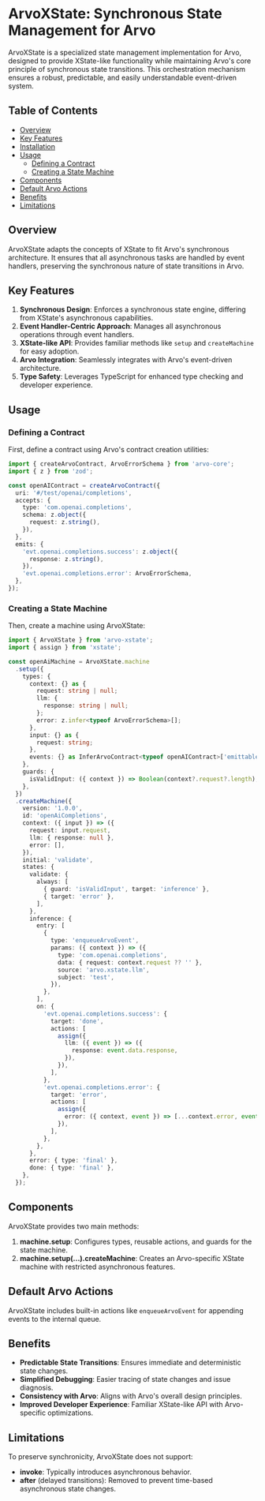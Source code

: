 # ArvoXState: Synchronous State Management for Arvo

ArvoXState is a specialized state management implementation for Arvo, designed to provide XState-like functionality while maintaining Arvo's core principle of synchronous state transitions. This orchestration mechanism ensures a robust, predictable, and easily understandable event-driven system.

## Table of Contents

- [Overview](#overview)
- [Key Features](#key-features)
- [Installation](#installation)
- [Usage](#usage)
  - [Defining a Contract](#defining-a-contract)
  - [Creating a State Machine](#creating-a-state-machine)
- [Components](#components)
- [Default Arvo Actions](#default-arvo-actions)
- [Benefits](#benefits)
- [Limitations](#limitations)

## Overview

ArvoXState adapts the concepts of XState to fit Arvo's synchronous architecture. It ensures that all asynchronous tasks are handled by event handlers, preserving the synchronous nature of state transitions in Arvo.

## Key Features

1. **Synchronous Design**: Enforces a synchronous state engine, differing from XState's asynchronous capabilities.
2. **Event Handler-Centric Approach**: Manages all asynchronous operations through event handlers.
3. **XState-like API**: Provides familiar methods like `setup` and `createMachine` for easy adoption.
4. **Arvo Integration**: Seamlessly integrates with Arvo's event-driven architecture.
5. **Type Safety**: Leverages TypeScript for enhanced type checking and developer experience.

## Usage

### Defining a Contract

First, define a contract using Arvo's contract creation utilities:

```typescript
import { createArvoContract, ArvoErrorSchema } from 'arvo-core';
import { z } from 'zod';

const openAIContract = createArvoContract({
  uri: '#/test/openai/completions',
  accepts: {
    type: 'com.openai.completions',
    schema: z.object({
      request: z.string(),
    }),
  },
  emits: {
    'evt.openai.completions.success': z.object({
      response: z.string(),
    }),
    'evt.openai.completions.error': ArvoErrorSchema,
  },
});
```

### Creating a State Machine

Then, create a machine using ArvoXState:

```typescript
import { ArvoXState } from 'arvo-xstate';
import { assign } from 'xstate';

const openAiMachine = ArvoXState.machine
  .setup({
    types: {
      context: {} as {
        request: string | null;
        llm: {
          response: string | null;
        };
        error: z.infer<typeof ArvoErrorSchema>[];
      },
      input: {} as {
        request: string;
      },
      events: {} as InferArvoContract<typeof openAIContract>['emittableEvents'],
    },
    guards: {
      isValidInput: ({ context }) => Boolean(context?.request?.length),
    },
  })
  .createMachine({
    version: '1.0.0',
    id: 'openAiCompletions',
    context: ({ input }) => ({
      request: input.request,
      llm: { response: null },
      error: [],
    }),
    initial: 'validate',
    states: {
      validate: {
        always: [
          { guard: 'isValidInput', target: 'inference' },
          { target: 'error' },
        ],
      },
      inference: {
        entry: [
          {
            type: 'enqueueArvoEvent',
            params: ({ context }) => ({
              type: 'com.openai.completions',
              data: { request: context.request ?? '' },
              source: 'arvo.xstate.llm',
              subject: 'test',
            }),
          },
        ],
        on: {
          'evt.openai.completions.success': {
            target: 'done',
            actions: [
              assign({
                llm: ({ event }) => ({
                  response: event.data.response,
                }),
              }),
            ],
          },
          'evt.openai.completions.error': {
            target: 'error',
            actions: [
              assign({
                error: ({ context, event }) => [...context.error, event.data],
              }),
            ],
          },
        },
      },
      error: { type: 'final' },
      done: { type: 'final' },
    },
  });
```

## Components

ArvoXState provides two main methods:

1. **machine.setup**: Configures types, reusable actions, and guards for the state machine.
2. **machine.setup(...).createMachine**: Creates an Arvo-specific XState machine with restricted asynchronous features.

## Default Arvo Actions

ArvoXState includes built-in actions like `enqueueArvoEvent` for appending events to the internal queue.

## Benefits

- **Predictable State Transitions**: Ensures immediate and deterministic state changes.
- **Simplified Debugging**: Easier tracing of state changes and issue diagnosis.
- **Consistency with Arvo**: Aligns with Arvo's overall design principles.
- **Improved Developer Experience**: Familiar XState-like API with Arvo-specific optimizations.

## Limitations

To preserve synchronicity, ArvoXState does not support:

- **invoke**: Typically introduces asynchronous behavior.
- **after** (delayed transitions): Removed to prevent time-based asynchronous state changes.
